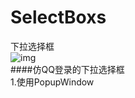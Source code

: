 # SelectBoxs
下拉选择框</br>
![img](https://github.com/LegendaryGame/SelectBoxs/blob/master/gif/SelectBoxs.gif)</br>
####仿QQ登录的下拉选择框</br>
1.使用PopupWindow



